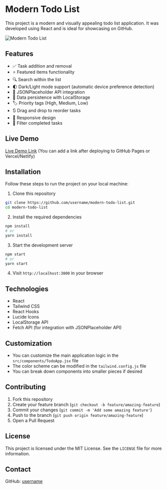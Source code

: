 # Modern Todo List

This project is a modern and visually appealing todo list application. It was developed using React and is ideal for showcasing on GitHub.

![Modern Todo List](https://via.placeholder.com/800x450.png?text=Modern+Todo+List+App)

## Features

- ✅ Task addition and removal
- ⭐ Featured items functionality
- 🔍 Search within the list
- 🌓 Dark/Light mode support (automatic device preference detection)
- 🔄 JSONPlaceholder API integration
- 💾 Data persistence with LocalStorage
- 🏷️ Priority tags (High, Medium, Low)
- 🔃 Drag and drop to reorder tasks
- 📱 Responsive design
- 🎯 Filter completed tasks

## Live Demo

[Live Demo Link](#) (You can add a link after deploying to GitHub Pages or Vercel/Netlify)

## Installation

Follow these steps to run the project on your local machine:

1. Clone this repository
```bash
git clone https://github.com/username/modern-todo-list.git
cd modern-todo-list
```

2. Install the required dependencies
```bash
npm install
# or
yarn install
```

3. Start the development server
```bash
npm start
# or
yarn start
```

4. Visit `http://localhost:3000` in your browser

## Technologies

- React
- Tailwind CSS
- React Hooks
- Lucide Icons
- LocalStorage API
- Fetch API (for integration with JSONPlaceholder API)

## Customization

- You can customize the main application logic in the `src/components/TodoApp.jsx` file
- The color scheme can be modified in the `tailwind.config.js` file
- You can break down components into smaller pieces if desired

## Contributing

1. Fork this repository
2. Create your feature branch (`git checkout -b feature/amazing-feature`)
3. Commit your changes (`git commit -m 'Add some amazing feature'`)
4. Push to the branch (`git push origin feature/amazing-feature`)
5. Open a Pull Request

## License

This project is licensed under the MIT License. See the `LICENSE` file for more information.

## Contact

GitHub: [username](https://github.com/beydadnmzz)